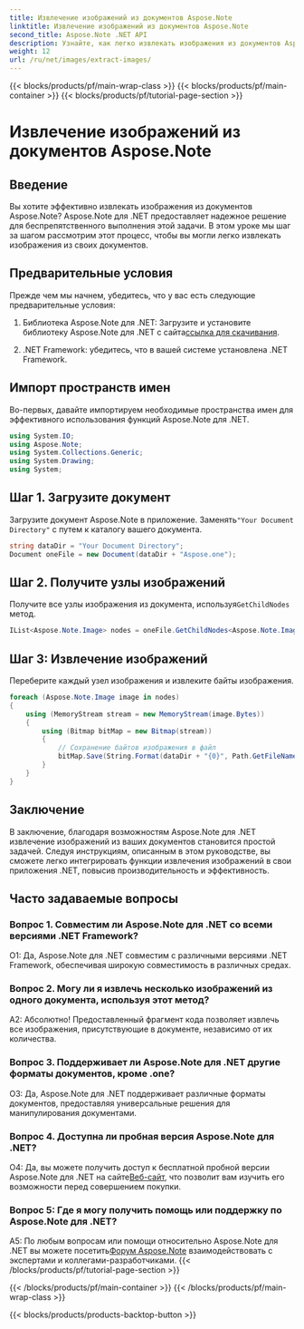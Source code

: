 ```yaml
---
title: Извлечение изображений из документов Aspose.Note
linktitle: Извлечение изображений из документов Aspose.Note
second_title: Aspose.Note .NET API
description: Узнайте, как легко извлекать изображения из документов Aspose.Note с помощью Aspose.Note для .NET. Расширьте свои возможности манипулирования документами с помощью этого подробного руководства.
weight: 12
url: /ru/net/images/extract-images/
---
```


{{< blocks/products/pf/main-wrap-class >}}
{{< blocks/products/pf/main-container >}}
{{< blocks/products/pf/tutorial-page-section >}}

# Извлечение изображений из документов Aspose.Note

## Введение

Вы хотите эффективно извлекать изображения из документов Aspose.Note? Aspose.Note для .NET предоставляет надежное решение для беспрепятственного выполнения этой задачи. В этом уроке мы шаг за шагом рассмотрим этот процесс, чтобы вы могли легко извлекать изображения из своих документов.

## Предварительные условия

Прежде чем мы начнем, убедитесь, что у вас есть следующие предварительные условия:

1.  Библиотека Aspose.Note для .NET: Загрузите и установите библиотеку Aspose.Note для .NET с сайта[ссылка для скачивания](https://releases.aspose.com/note/net/).
   
2. .NET Framework: убедитесь, что в вашей системе установлена .NET Framework.

## Импорт пространств имен

Во-первых, давайте импортируем необходимые пространства имен для эффективного использования функций Aspose.Note для .NET.

```csharp
using System.IO;
using Aspose.Note;
using System.Collections.Generic;
using System.Drawing;
using System;
```

## Шаг 1. Загрузите документ

 Загрузите документ Aspose.Note в приложение. Заменять`"Your Document Directory"` с путем к каталогу вашего документа.

```csharp
string dataDir = "Your Document Directory";
Document oneFile = new Document(dataDir + "Aspose.one");
```

## Шаг 2. Получите узлы изображений

 Получите все узлы изображения из документа, используя`GetChildNodes` метод.

```csharp
IList<Aspose.Note.Image> nodes = oneFile.GetChildNodes<Aspose.Note.Image>();
```

## Шаг 3: Извлечение изображений

Переберите каждый узел изображения и извлеките байты изображения.

```csharp
foreach (Aspose.Note.Image image in nodes)
{
    using (MemoryStream stream = new MemoryStream(image.Bytes))
    {
        using (Bitmap bitMap = new Bitmap(stream))
        {
            // Сохранение байтов изображения в файл
            bitMap.Save(String.Format(dataDir + "{0}", Path.GetFileName(image.FileName)));
        }
    }
}
```

## Заключение

В заключение, благодаря возможностям Aspose.Note для .NET извлечение изображений из ваших документов становится простой задачей. Следуя инструкциям, описанным в этом руководстве, вы сможете легко интегрировать функции извлечения изображений в свои приложения .NET, повысив производительность и эффективность.

## Часто задаваемые вопросы

### Вопрос 1. Совместим ли Aspose.Note для .NET со всеми версиями .NET Framework?

О1: Да, Aspose.Note для .NET совместим с различными версиями .NET Framework, обеспечивая широкую совместимость в различных средах.

### Вопрос 2. Могу ли я извлечь несколько изображений из одного документа, используя этот метод?

А2: Абсолютно! Предоставленный фрагмент кода позволяет извлечь все изображения, присутствующие в документе, независимо от их количества.

### Вопрос 3. Поддерживает ли Aspose.Note для .NET другие форматы документов, кроме .one?

О3: Да, Aspose.Note для .NET поддерживает различные форматы документов, предоставляя универсальные решения для манипулирования документами.

### Вопрос 4. Доступна ли пробная версия Aspose.Note для .NET?

 О4: Да, вы можете получить доступ к бесплатной пробной версии Aspose.Note для .NET на сайте[Веб-сайт](https://releases.aspose.com/), что позволит вам изучить его возможности перед совершением покупки.

### Вопрос 5: Где я могу получить помощь или поддержку по Aspose.Note для .NET?

 A5: По любым вопросам или помощи относительно Aspose.Note для .NET вы можете посетить[Форум Aspose.Note](https://forum.aspose.com/c/note/28) взаимодействовать с экспертами и коллегами-разработчиками.
{{< /blocks/products/pf/tutorial-page-section >}}

{{< /blocks/products/pf/main-container >}}
{{< /blocks/products/pf/main-wrap-class >}}

{{< blocks/products/products-backtop-button >}}
